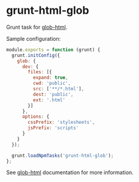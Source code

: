 # grunt-html-glob

Grunt task for [glob-html](https://github.com/claudetech/node-glob-html).

Sample configuration:

```javascript
module.exports = function (grunt) {
  grunt.initConfig({
    glob: {
      dev: {
        files: [{
          expand: true,
          cwd: 'public',
          src: ['**/*.html'],
          dest: 'public',
          ext: '.html'
        }]
      },
      options: {
        cssPrefix: 'stylesheets',
        jsPrefix: 'scripts'
      }
    }
  });

  grunt.loadNpmTasks('grunt-html-glob');
};
```

See [glob-html](https://github.com/claudetech/node-glob-html) documentation for more information.
